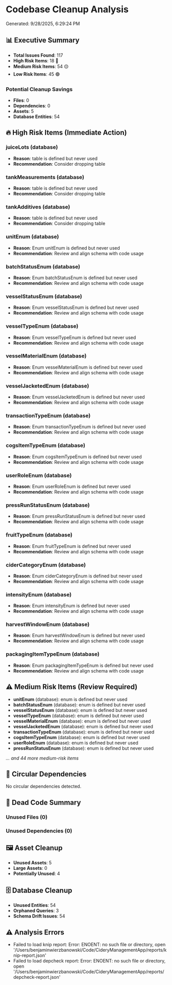 # Codebase Cleanup Analysis

Generated: 9/28/2025, 6:29:24 PM

## 📊 Executive Summary

- **Total Issues Found**: 117
- **High Risk Items**: 18 🔴
- **Medium Risk Items**: 54 🟡
- **Low Risk Items**: 45 🟢

### Potential Cleanup Savings
- **Files**: 0
- **Dependencies**: 0
- **Assets**: 5
- **Database Entities**: 54

## 🔥 High Risk Items (Immediate Action)

### juiceLots (database)
- **Reason**: table is defined but never used
- **Recommendation**: Consider dropping table


### tankMeasurements (database)
- **Reason**: table is defined but never used
- **Recommendation**: Consider dropping table


### tankAdditives (database)
- **Reason**: table is defined but never used
- **Recommendation**: Consider dropping table


### unitEnum (database)
- **Reason**: Enum unitEnum is defined but never used
- **Recommendation**: Review and align schema with code usage


### batchStatusEnum (database)
- **Reason**: Enum batchStatusEnum is defined but never used
- **Recommendation**: Review and align schema with code usage


### vesselStatusEnum (database)
- **Reason**: Enum vesselStatusEnum is defined but never used
- **Recommendation**: Review and align schema with code usage


### vesselTypeEnum (database)
- **Reason**: Enum vesselTypeEnum is defined but never used
- **Recommendation**: Review and align schema with code usage


### vesselMaterialEnum (database)
- **Reason**: Enum vesselMaterialEnum is defined but never used
- **Recommendation**: Review and align schema with code usage


### vesselJacketedEnum (database)
- **Reason**: Enum vesselJacketedEnum is defined but never used
- **Recommendation**: Review and align schema with code usage


### transactionTypeEnum (database)
- **Reason**: Enum transactionTypeEnum is defined but never used
- **Recommendation**: Review and align schema with code usage


### cogsItemTypeEnum (database)
- **Reason**: Enum cogsItemTypeEnum is defined but never used
- **Recommendation**: Review and align schema with code usage


### userRoleEnum (database)
- **Reason**: Enum userRoleEnum is defined but never used
- **Recommendation**: Review and align schema with code usage


### pressRunStatusEnum (database)
- **Reason**: Enum pressRunStatusEnum is defined but never used
- **Recommendation**: Review and align schema with code usage


### fruitTypeEnum (database)
- **Reason**: Enum fruitTypeEnum is defined but never used
- **Recommendation**: Review and align schema with code usage


### ciderCategoryEnum (database)
- **Reason**: Enum ciderCategoryEnum is defined but never used
- **Recommendation**: Review and align schema with code usage


### intensityEnum (database)
- **Reason**: Enum intensityEnum is defined but never used
- **Recommendation**: Review and align schema with code usage


### harvestWindowEnum (database)
- **Reason**: Enum harvestWindowEnum is defined but never used
- **Recommendation**: Review and align schema with code usage


### packagingItemTypeEnum (database)
- **Reason**: Enum packagingItemTypeEnum is defined but never used
- **Recommendation**: Review and align schema with code usage


## ⚠️ Medium Risk Items (Review Required)

- **unitEnum** (database): enum is defined but never used
- **batchStatusEnum** (database): enum is defined but never used
- **vesselStatusEnum** (database): enum is defined but never used
- **vesselTypeEnum** (database): enum is defined but never used
- **vesselMaterialEnum** (database): enum is defined but never used
- **vesselJacketedEnum** (database): enum is defined but never used
- **transactionTypeEnum** (database): enum is defined but never used
- **cogsItemTypeEnum** (database): enum is defined but never used
- **userRoleEnum** (database): enum is defined but never used
- **pressRunStatusEnum** (database): enum is defined but never used


*... and 44 more medium-risk items*

## 🔗 Circular Dependencies

No circular dependencies detected.

## 📂 Dead Code Summary

### Unused Files (0)



### Unused Dependencies (0)



## 🖼️ Asset Cleanup

- **Unused Assets**: 5
- **Large Assets**: 0
- **Potentially Unused**: 4

## 🗄️ Database Cleanup

- **Unused Entities**: 54
- **Orphaned Queries**: 3
- **Schema Drift Issues**: 54

## ⚠️ Analysis Errors
- Failed to load knip report: Error: ENOENT: no such file or directory, open '/Users/benjaminwierzbanowski/Code/CideryManagementApp/reports/knip-report.json'
- Failed to load depcheck report: Error: ENOENT: no such file or directory, open '/Users/benjaminwierzbanowski/Code/CideryManagementApp/reports/depcheck-report.json'
